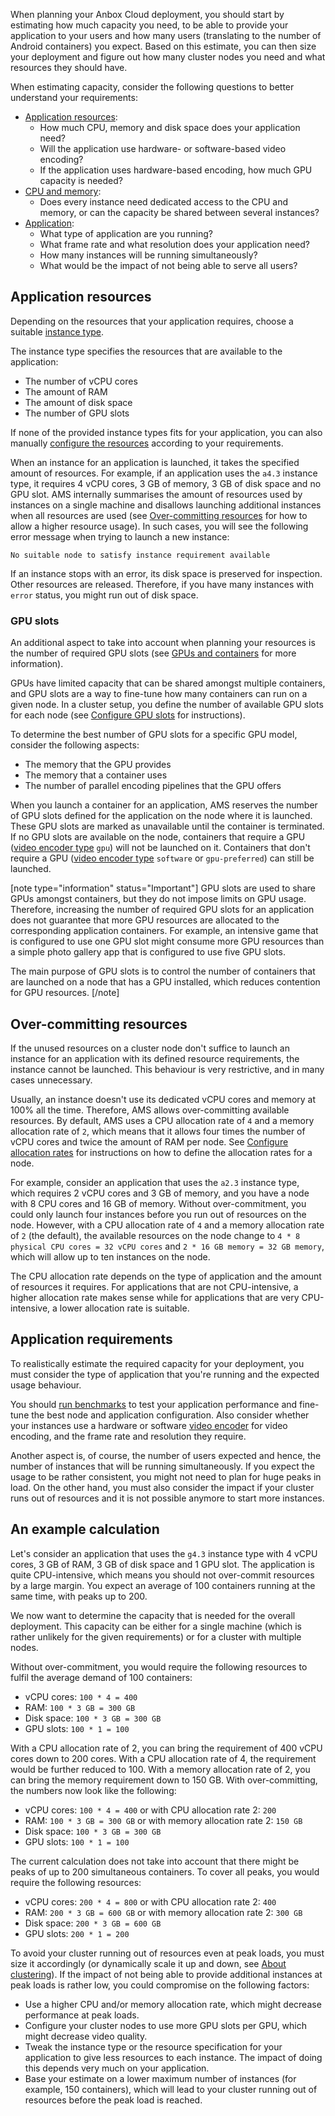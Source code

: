 When planning your Anbox Cloud deployment, you should start by estimating how much capacity you need, to be able to provide your application to your users and how many users (translating to the number of Android containers) you expect. Based on this estimate, you can then size your deployment and figure out how many cluster nodes you need and what resources they should have.

When estimating capacity, consider the following questions to better understand your requirements:

* [Application resources](#application-resources):
    - How much CPU, memory and disk space does your application need?
    - Will the application use hardware- or software-based video encoding?
    - If the application uses hardware-based encoding, how much GPU capacity is needed?
* [CPU and memory](#overovercommitting):
    - Does every instance need dedicated access to the CPU and memory, or can the capacity be shared between several instances?
* [Application](#application-requirements):
    - What type of application are you running?
    - What frame rate and what resolution does your application need?
    - How many instances will be running simultaneously?
    - What would be the impact of not being able to serve all users?

<a name="application-resources"></a>
## Application resources

Depending on the resources that your application requires, choose a suitable [instance type](https://discourse.ubuntu.com/t/application-manifest/24197#instance-type).

The instance type specifies the resources that are available to the application:

- The number of vCPU cores
- The amount of RAM
- The amount of disk space
- The number of GPU slots

If none of the provided instance types fits for your application, you can also manually [configure the resources](https://discourse.ubuntu.com/t/how-to-configure-available-resources/24960) according to your requirements.

When an instance for an application is launched, it takes the specified amount of resources. For example, if an application uses the `a4.3` instance type, it requires 4 vCPU cores, 3 GB of memory, 3 GB of disk space and no GPU slot. AMS internally summarises the amount of resources used by instances on a single machine and disallows launching additional instances when all resources are used (see [Over-committing resources](#overcommitting) for how to allow a higher resource usage). In such cases, you will see the following error message when trying to launch a new instance:

    No suitable node to satisfy instance requirement available

If an instance stops with an error, its disk space is preserved for inspection. Other resources are released. Therefore, if you have many instances with `error` status, you might run out of disk space.

<a name="gpu-slots"></a>
### GPU slots

An additional aspect to take into account when planning your resources is the number of required GPU slots (see [GPUs and containers](https://discourse.ubuntu.com/t/17768) for more information).

GPUs have limited capacity that can be shared amongst multiple containers, and GPU slots are a way to fine-tune how many containers can run on a given node. In a cluster setup, you define the number of available GPU slots for each node (see [Configure GPU slots](https://discourse.ubuntu.com/t/configure-cluster-nodes/28716#configure-gpu-slots) for instructions).

To determine the best number of GPU slots for a specific GPU model, consider the following aspects:

- The memory that the GPU provides
- The memory that a container uses
- The number of parallel encoding pipelines that the GPU offers

When you launch a container for an application, AMS reserves the number of GPU slots defined for the application on the node where it is launched. These GPU slots are marked as unavailable until the container is terminated. If no GPU slots are available on the node, containers that require a GPU ([video encoder type](https://discourse.ubuntu.com/t/application-manifest/24197#video-encoder) `gpu`) will not be launched on it. Containers that don't require a GPU ([video encoder type](https://discourse.ubuntu.com/t/application-manifest/24197#video-encoder) `software` or `gpu-preferred`) can still be launched.

[note type="information" status="Important"]
GPU slots are used to share GPUs amongst containers, but they do not impose limits on GPU usage. Therefore, increasing the number of required GPU slots for an application does not guarantee that more GPU resources are allocated to the corresponding application containers. For example, an intensive game that is configured to use one GPU slot might consume more GPU resources than a simple photo gallery app that is configured to use five GPU slots.

The main purpose of GPU slots is to control the number of containers that are launched on a node that has a GPU installed, which reduces contention for GPU resources.
[/note]

<a name="overcommitting"></a>
## Over-committing resources

If the unused resources on a cluster node don't suffice to launch an instance for an application with its defined resource requirements, the instance cannot be launched. This behaviour is very restrictive, and in many cases unnecessary.

Usually, an instance doesn't use its dedicated vCPU cores and memory at 100% all the time. Therefore, AMS allows over-committing available resources. By default, AMS uses a CPU allocation rate of `4` and a memory allocation rate of `2`, which means that it allows four times the number of vCPU cores and twice the amount of RAM per node. See [Configure allocation rates](https://discourse.ubuntu.com/t/configure-cluster-nodes/28716#configure-allocation-rates) for instructions on how to define the allocation rates for a node.

For example, consider an application that uses the `a2.3` instance type, which requires 2 vCPU cores and 3 GB of memory, and you have a node with 8 CPU cores and 16 GB of memory. Without over-commitment, you could only launch four instances before you run out of resources on the node. However, with a CPU allocation rate of `4` and a memory allocation rate of `2` (the default), the available resources on the node change to `4 * 8 physical CPU cores = 32 vCPU cores` and `2 * 16 GB memory = 32 GB memory`, which will allow up to ten instances on the node.

The CPU allocation rate depends on the type of application and the amount of resources it requires. For applications that are not CPU-intensive, a higher allocation rate makes sense while for applications that are very CPU-intensive, a lower allocation rate is suitable.

<a name="application-requirements"></a>
## Application requirements

To realistically estimate the required capacity for your deployment, you must consider the type of application that you're running and the expected usage behaviour.

You should [run benchmarks](https://discourse.ubuntu.com/t/how-to-run-benchmarks/17770) to test your application performance and fine-tune the best node and application configuration. Also consider whether your instances use a hardware or software [video encoder](https://discourse.ubuntu.com/t/application-manifest/24197#video-encoder) for video encoding, and the frame rate and resolution they require.

Another aspect is, of course, the number of users expected and hence, the number of instances that will be running simultaneously. If you expect the usage to be rather consistent, you might not need to plan for huge peaks in load. On the other hand, you must also consider the impact if your cluster runs out of resources and it is not possible anymore to start more instances.

## An example calculation

Let's consider an application that uses the `g4.3` instance type with 4 vCPU cores, 3 GB of RAM, 3 GB of disk space and 1 GPU slot. The application is quite CPU-intensive, which means you should not over-commit resources by a large margin. You expect an average of 100 containers running at the same time, with peaks up to 200.

We now want to determine the capacity that is needed for the overall deployment. This capacity can be either for a single machine (which is rather unlikely for the given requirements) or for a cluster with multiple nodes.

Without over-commitment, you would require the following resources to fulfil the average demand of 100 containers:

- vCPU cores: `100 * 4 = 400`
- RAM: `100 * 3 GB = 300 GB`
- Disk space: `100 * 3 GB = 300 GB`
- GPU slots: `100 * 1 = 100`

With a CPU allocation rate of 2, you can bring the requirement of 400 vCPU cores down to 200 cores. With a CPU allocation rate of 4, the requirement would be further reduced to 100. With a memory allocation rate of 2, you can bring the memory requirement down to 150 GB. With over-committing, the numbers now look like the following:

- vCPU cores: `100 * 4 = 400` or with CPU allocation rate 2: `200`
- RAM: `100 * 3 GB = 300 GB` or with memory allocation rate 2: `150 GB`
- Disk space: `100 * 3 GB = 300 GB`
- GPU slots: `100 * 1 = 100`

The current calculation does not take into account that there might be peaks of up to 200 simultaneous containers. To cover all peaks, you would require the following resources:

- vCPU cores: `200 * 4 = 800` or with CPU allocation rate 2: `400`
- RAM: `200 * 3 GB = 600 GB` or with memory allocation rate 2: `300 GB`
- Disk space: `200 * 3 GB = 600 GB`
- GPU slots: `200 * 1 = 200`

To avoid your cluster running out of resources even at peak loads, you must size it accordingly (or dynamically scale it up and down, see [About clustering](https://discourse.ubuntu.com/t/about-clustering/17765)). If the impact of not being able to provide additional instances at peak loads is rather low, you could compromise on the following factors:

- Use a higher CPU and/or memory allocation rate, which might decrease performance at peak loads.
- Configure your cluster nodes to use more GPU slots per GPU, which might decrease video quality.
- Tweak the instance type or the resource specification for your application to give less resources to each instance. The impact of doing this depends very much on your application.
- Base your estimate on a lower maximum number of instances (for example, 150 containers), which will lead to your cluster running out of resources before the peak load is reached.
